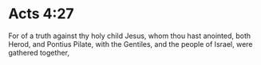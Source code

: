 # Acts 4:27

For of a truth against thy holy child Jesus, whom thou hast anointed, both Herod, and Pontius Pilate, with the Gentiles, and the people of Israel, were gathered together,